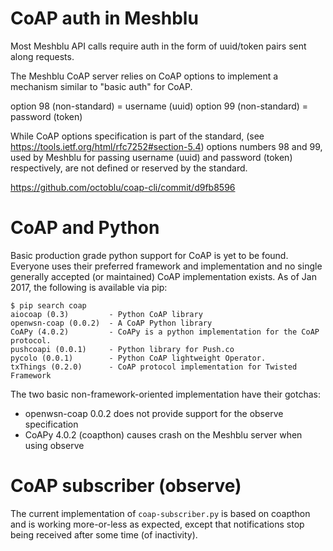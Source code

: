 CoAP auth in Meshblu
====================

Most Meshblu API calls require auth in the form of
uuid/token pairs sent along requests.

The Meshblu CoAP server relies on CoAP options to
implement a mechanism similar to "basic auth" for CoAP.

option 98 (non-standard) = username (uuid)
option 99 (non-standard) = password (token)

While CoAP options specification is part of the standard,
(see https://tools.ietf.org/html/rfc7252#section-5.4)
options numbers 98 and 99, used by Meshblu for passing
username (uuid) and password (token) respectively,
are not defined or reserved by the standard.

https://github.com/octoblu/coap-cli/commit/d9fb8596


CoAP and Python
===============

Basic production grade python support for CoAP is yet to be found.
Everyone uses their preferred framework and implementation and no
single generally accepted (or maintained) CoAP implementation exists.
As of Jan 2017, the following is available via pip:

    $ pip search coap
    aiocoap (0.3)         - Python CoAP library
    openwsn-coap (0.0.2)  - A CoAP Python library
    CoAPy (4.0.2)         - CoAPy is a python implementation for the CoAP protocol.
    pushcoapi (0.0.1)     - Python library for Push.co
    pycolo (0.0.1)        - Python CoAP lightweight Operator.
    txThings (0.2.0)      - CoAP protocol implementation for Twisted Framework

The two basic non-framework-oriented implementation have their gotchas:
- openwsn-coap 0.0.2 does not provide support for the observe specification
- CoAPy 4.0.2 (coapthon) causes crash on the Meshblu server when using observe


CoAP subscriber (observe)
=========================

The current implementation of `coap-subscriber.py` is based on coapthon
and is working more-or-less as expected, except that notifications stop
being received after some time (of inactivity).
